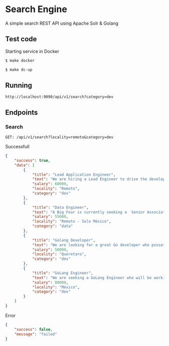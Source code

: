 # Search Engine

A simple search REST API using Apache Solr & Golang

## Test code

Starting service in Docker

```sh
$ make docker

$ make dc-up
```

## Running
`http://localhost:9090/api/v1/search?category=dev`


## Endpoints

### Search

`GET: /api/v1/search?locality=remoto&category=dev`

Successfull

```json
{
    "success": true,
    "data": [
        {
            "title": "Lead Application Engineer",
            "text": "We are hiring a Lead Engineer to drive the development of our Golang Core API... ",
            "salary": 60000,
            "locality": "Remoto",
            "category": "dev"
        },
        {
            "title": "Data Engineer",
            "text": "A Big Four is currently seeking a  Senior Associate  in Digital Lighthouse...",
            "salary": 55000,
            "locality": "Remoto - Solo México",
            "category": "data"
        },
        {
            "title": "Golang Developer",
            "text": "We are looking for a great Go developer who possesses a strong understanding of..",
            "salary": 50000,
            "locality": "Queretaro",
            "category": "dev"
        },
        {
            "title": "GoLang Engineer",
            "text": "We are seeking a GoLang Engineer who will be working on the modernization of the our platform...",
            "salary": 80000,
            "locality": "México",
            "category": "dev"
        }
    ]
}
```

Error

```json
{
    "success": false,
    "message": "failed"
}
```